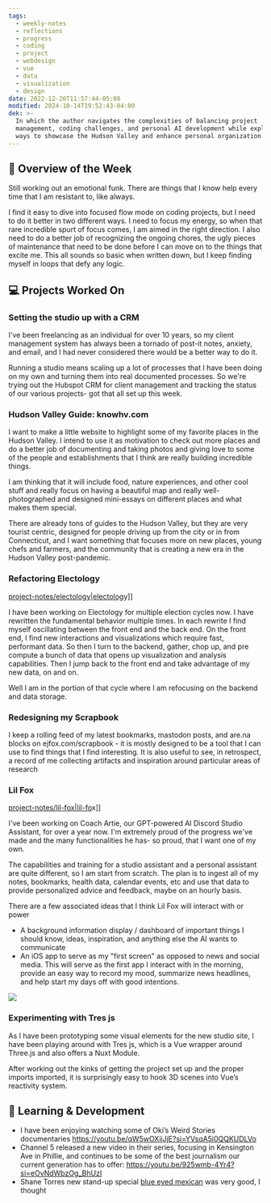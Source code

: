 ```yaml
---
tags:
  - weekly-notes
  - reflections
  - progress
  - coding
  - project
  - webdesign
  - vue
  - data
  - visualization
  - design
date: 2022-12-26T11:57:44-05:00
modified: 2024-10-14T19:52:43-04:00
dek: >-
  In which the author navigates the complexities of balancing project
  management, coding challenges, and personal AI development while exploring new
  ways to showcase the Hudson Valley and enhance personal organization.
---
```


## 🌟 Overview of the Week

Still working out an emotional funk. There are things that I know help every time that I am resistant to, like always.

I find it easy to dive into focused flow mode on coding projects, but I need to do it better in two different ways. I need to focus my energy, so when that rare incredible spurt of focus comes, I am aimed in the right direction. I also need to do a better job of recognizing the ongoing chores, the ugly pieces of maintenance that need to be done before I can move on to the things that excite me. This all sounds so basic when written down, but I keep finding myself in loops that defy any logic.

## 💻 Projects Worked On

### Setting the studio up with a CRM

I've been freelancing as an individual for over 10 years, so my client management system has always been a tornado of post-it notes, anxiety, and email, and I had never considered there would be a better way to do it.

Running a studio means scaling up a lot of processes that I have been doing on my own and turning them into real documented processes. So we're trying out the Hubspot CRM for client management and tracking the status of our various projects- got that all set up this week.

### Hudson Valley Guide: knowhv.com

I want to make a little website to highlight some of my favorite places in the Hudson Valley. I intend to use it as motivation to check out more places and do a better job of documenting and taking photos and giving love to some of the people and establishments that I think are really building incredible things.

I am thinking that it will include food, nature experiences, and other cool stuff and really focus on having a beautiful map and really well-photographed and designed mini-essays on different places and what makes them special.

There are already tons of guides to the Hudson Valley, but they are very tourist centric, designed for people driving up from the city or in from Connecticut, and I want something that focuses more on new places, young chefs and farmers, and the community that is creating a new era in the Hudson Valley post-pandemic.

### Refactoring Electology

[project-notes/electology|electolog](project-notes/electology|electolog)y]]

I have been working on Electology for multiple election cycles now. I have rewritten the fundamental behavior multiple times. In each rewrite I find myself oscillating between the front end and the back end. On the front end, I find new interactions and visualizations which require fast, performant data. So then I turn to the backend, gather, chop up, and pre compute a bunch of data that opens up visualization and analysis capabilities. Then I jump back to the front end and take advantage of my new data, on and on.

Well I am in the portion of that cycle where I am refocusing on the backend and data storage.

### Redesigning my Scrapbook

I keep a rolling feed of my latest bookmarks, mastodon posts, and are.na blocks on ejfox.com/scrapbook - it is mostly designed to be a tool that I can use to find things that I find interesting. It is also useful to see, in retrospect, a record of me collecting artifacts and inspiration around particular areas of research

### Lil Fox

[project-notes/lil-fox|lil-fo](project-notes/lil-fox|lil-fo)x]]

I've been working on Coach Artie, our GPT-powered AI Discord Studio Assistant, for over a year now. I'm extremely proud of the progress we've made and the many functionalities he has- so proud, that I want one of my own.

The capabilities and training for a studio assistant and a personal assistant are quite different, so I am start from scratch. The plan is to ingest all of my notes, bookmarks, health data, calendar events, etc and use that data to provide personalized advice and feedback, maybe on an hourly basis.

There are a few associated ideas that I think Lil Fox will interact with or power

- A background information display / dashboard of important things I should know, ideas, inspiration, and anything else the AI wants to communicate
- An iOS app to serve as my "first screen" as opposed to news and social media. This will serve as the first app I interact with in the morning, provide an easy way to record my mood, summarize news headlines, and help start my days off with good intentions.

![](http://res.cloudinary.com/ejf/image/upload/v1704946412/Screenshot_2024-01-10_at_11.13.19_PM.png)

### Experimenting with Tres js

As I have been prototyping some visual elements for the new studio site, I have been playing around with Tres js, which is a Vue wrapper around Three.js and also offers a Nuxt Module.

After working out the kinks of getting the project set up and the proper imports imported, it is surprisingly easy to hook 3D scenes into Vue’s reactivity system.

## 📘 Learning & Development
- I have been enjoying watching some of Oki’s Weird Stories documentaries <https://youtu.be/qW5wOXijJjE?si=YVsqA5i0QQKUDLVo>
- Channel 5 released a new video in their series, focusing in Kensington Ave in Phillie, and continues to be some of the best journalism our current generation has to offer: <https://youtu.be/925wmb-4Yr4?si=eOvNdWbzOg_BhUzI>
- Shane Torres new stand-up special [blue eyed mexican](https://www.youtube.com/watch?v=C9mHurqZh_0) was very good, I thought
